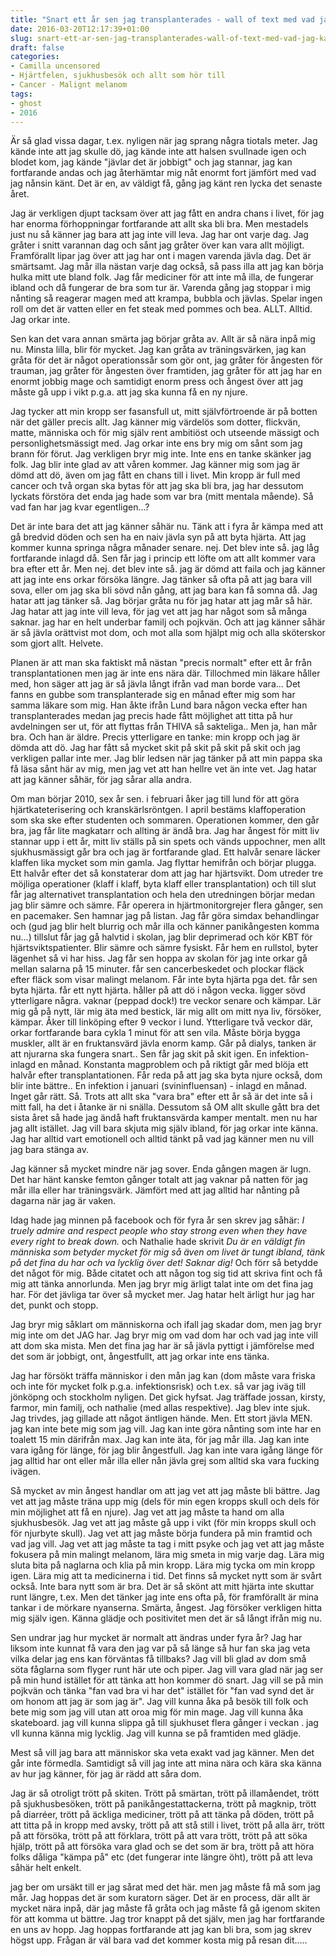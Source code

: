 ```yaml
---
title: "Snart ett år sen jag transplanterades - wall of text med vad jag känner."
date: 2016-03-20T12:17:39+01:00
slug: snart-ett-ar-sen-jag-transplanterades-wall-of-text-med-vad-jag-kanner
draft: false
categories:
- Camilla uncensored
- Hjärtfelen, sjukhusbesök och allt som hör till
- Cancer - Malignt melanom
tags:
- ghost
- 2016
---
```


Är så glad vissa dagar, t.ex. nyligen när jag sprang några tiotals meter. Jag kände inte att jag skulle dö, jag kände inte att halsen svullnade igen och blodet kom, jag kände "jävlar det är jobbigt" och jag stannar, jag kan fortfarande andas och jag återhämtar mig nåt enormt fort jämfört med vad jag nånsin känt. Det är en, av väldigt få, gång jag känt ren lycka det senaste året.

Jag är verkligen djupt tacksam över att jag fått en andra chans i livet, för jag har enorma förhoppningar fortfarande att allt ska bli bra. Men mestadels just nu så känner jag bara att jag inte vill leva. Jag har ont varje dag. Jag gråter i snitt varannan dag och sånt jag gråter över kan vara allt möjligt.
Framförallt lipar jag över att jag har ont i magen varenda jävla dag. Det är smärtsamt. Jag mår illa nästan varje dag också, så pass illa att jag kan börja hulka mitt ute bland folk. Jag får mediciner för att inte må illa, de fungerar ibland och då fungerar de bra som tur är.
Varenda gång jag stoppar i mig nånting så reagerar magen med att krampa, bubbla och jävlas. Spelar ingen roll om det är vatten eller en fet steak med pommes och bea. ALLT. Alltid. Jag orkar inte.

Sen kan det vara annan smärta jag börjar gråta av. Allt är så nära inpå mig nu. Minsta lilla, blir för mycket. Jag kan gråta av träningsvärken, jag kan gråta för det är något operationssår som gör ont, jag gråter för ångesten för trauman, jag gråter för ångesten över framtiden, jag gråter för att jag har en enormt jobbig mage och samtidigt enorm press och ångest över att jag måste gå upp i vikt p.g.a. att jag ska kunna få en ny njure.

Jag tycker att min kropp ser fasansfull ut, mitt självförtroende är på botten när det gäller precis allt. Jag känner mig värdelös som dotter, flickvän, matte, människa och för mig själv rent ambitiöst och utseende mässigt och personlighetsmässigt med. Jag orkar inte ens bry mig om sånt som jag brann för förut. Jag verkligen bryr mig inte. Inte ens en tanke skänker jag folk. Jag blir inte glad av att våren kommer. Jag känner mig som jag är dömd att dö, även om jag fått en chans till i livet. Min kropp är full med cancer och två organ ska bytas för att jag ska bli bra, jag har dessutom lyckats förstöra det enda jag hade som var bra (mitt mentala mående). Så vad fan har jag kvar egentligen...?

Det är inte bara det att jag känner såhär nu. Tänk att i fyra år kämpa med att gå bredvid döden och sen ha en naiv jävla syn på att byta hjärta. Att jag kommer kunna springa några månader senare. nej. Det blev inte så. jag låg fortfarande inlagd då. Sen får jag i princip ett löfte om att allt kommer vara bra efter ett år. Men nej. det blev inte så. jag är dömd att faila och jag känner att jag inte ens orkar försöka längre. Jag tänker så ofta på att jag bara vill sova, eller om jag ska bli sövd nån gång, att jag bara kan få somna då. Jag hatar att jag tänker så. Jag börjar gråta nu för jag hatar att jag mår så här. Jag hatar att jag inte vill leva, för jag vet att jag har något som så många saknar. jag har en helt underbar familj och pojkvän. Och att jag känner såhär är så jävla orättvist mot dom, och mot alla som hjälpt mig och alla sköterskor som gjort allt. Helvete.

Planen är att man ska faktiskt må nästan "precis normalt" efter ett år från transplantationen men jag är inte ens nära där. Tillochmed min läkare håller med, hon säger att jag är så jävla långt ifrån vad man borde vara...
Det fanns en gubbe som transplanterade sig en månad efter mig som har samma läkare som mig. Han åkte ifrån Lund bara någon vecka efter han transplanterades medan jag precis hade fått möjlighet att titta på hur avdelningen ser ut, för att flyttas från THIVA så sakteliga.. Men ja, han mår bra. Och han är äldre. Precis ytterligare en tanke: min kropp och jag är dömda att dö.
Jag har fått så mycket skit på skit på skit på skit och jag verkligen pallar inte mer. Jag blir ledsen när jag tänker på att min pappa ska få läsa sånt här av mig, men jag vet att han hellre vet än inte vet. Jag hatar att jag känner såhär, för jag sårar alla andra.

Om man börjar 2010, sex år sen.  i februari åker jag till lund för att göra hjärtkateterisering och kranskärlsröntgen. I april bestäms klaffoperation som ska ske efter studenten och sommaren. Operationen kommer, den går bra, jag får lite magkatarr och allting är ändå bra. Jag har ångest för mitt liv stannar upp i ett år, mitt liv ställs på sin spets och vänds uppochner, men allt sjukhusmässigt går bra och jag är fortfarande glad.
Ett halvår senare läcker klaffen lika mycket som min gamla. Jag flyttar hemifrån och börjar plugga. Ett halvår efter det så konstaterar dom att jag har hjärtsvikt.
Dom utreder tre möjliga operationer (klaff i klaff, byta klaff eller transplantation) och till slut får jag alternativet transplantation och hela den utredningen börjar medan jag blir sämre och sämre.
Får operera in hjärtmonitorgrejer flera gånger, sen en pacemaker. Sen hamnar jag på listan. Jag får göra simdax behandlingar och (gud jag blir helt blurrig och mår illa och känner panikångesten komma nu...)
tillslut får jag gå halvtid i skolan, jag blir deprimerad och kör KBT för hjärtsviktspatienter. Blir sämre och sämre fysiskt. Får hem en rullstol, byter lägenhet så vi har hiss. Jag får sen hoppa av skolan för jag inte orkar gå mellan salarna på 15 minuter. får sen cancerbeskedet och plockar fläck efter fläck som visar malingt melanom. Får inte byta hjärta pga det. får sen byta hjärta. får ett nytt hjärta. håller på att dö i någon vecka. ligger sövd ytterligare några. vaknar (peppad dock!) tre veckor senare och kämpar. Lär mig gå på nytt, lär mig äta med bestick, lär mig allt om mitt nya liv, försöker, kämpar.
Åker till linköping efter 9 veckor i lund. Ytterligare två veckor där, orkar fortfarande bara cykla 1 minut för att sen vila. Måste börja bygga muskler, allt är en fruktansvärd jävla enorm kamp. Går på dialys, tanken är att njurarna ska fungera snart..
Sen får jag skit på skit igen. En infektion- inlagd en månad. Konstanta magproblem och på riktigt går med blöja ett halvår efter transplantationen. Får reda på att jag ska byta njure också, dom blir inte bättre.. En infektion i januari (svininfluensan) - inlagd en månad. Inget går rätt. 
Så. Trots att allt ska "vara bra" efter ett år så är det inte så i mitt fall, ha det i åtanke är ni snälla. Dessutom så OM allt skulle gått bra det sista året så hade jag ändå haft fruktansvärda kamper mentalt. men nu har jag allt istället. Jag vill bara skjuta mig själv ibland, för jag orkar inte känna. Jag har alltid vart emotionell och alltid tänkt på vad jag känner men nu vill jag bara stänga av. 

Jag känner så mycket mindre när jag sover. Enda gången magen är lugn. Det har hänt kanske femton gånger totalt att jag vaknar på natten för jag mår illa eller har träningsvärk. Jämfört med att jag alltid har nånting på dagarna när jag är vaken. 

Idag hade jag minnen på facebook och för fyra år sen skrev jag såhär: *I truely admire and respect people who stay strong even when they have every right to break down.* och Nathalie hade skrivit *Du är en väldigt fin människa som betyder mycket för mig så även om livet är tungt ibland, tänk på det fina du har och va lycklig över det! Saknar dig!*
Och förr så betydde det något för mig. Både citatet och att någon tog sig tid att skriva fint och få mig att tänka annorlunda. Men jag bryr mig ärligt talat inte om det fina jag har. För det jävliga tar över så mycket mer. Jag hatar helt ärligt hur jag har det, punkt och stopp.

Jag bryr mig såklart om människorna och ifall jag skadar dom, men jag bryr mig inte om det JAG har. Jag bryr mig om vad dom har och vad jag inte vill att dom ska mista. Men det fina jag har är så jävla pyttigt i jämförelse med det som är jobbigt, ont, ångestfullt, att jag orkar inte ens tänka.

Jag har försökt träffa människor i den mån jag kan (dom måste vara friska och inte för mycket folk p.g.a. infektionsrisk) och t.ex. så var jag iväg till jönköpng och stockholm nyligen. Det gick hyfsat. Jag träffade jossan, kirsty, farmor, min familj, och nathalie (med allas respektive). Jag blev inte sjuk. Jag trivdes, jag gillade att något äntligen hände. Men. Ett stort jävla MEN. jag kan inte bete mig som jag vill. Jag kan inte göra nånting som inte har en toalett 15 min därifrån max. Jag kan inte äta, för jag mår illa. Jag kan inte vara igång för länge, för jag blir ångestfull. Jag kan inte vara igång länge för jag alltid har ont eller mår illa eller nån jävla grej som alltid ska vara fucking ivägen.

Så mycket av min ångest handlar om att jag vet att jag måste bli bättre. Jag vet att jag måste träna upp mig (dels för min egen kropps skull och dels för min möjlighet att få en njure). Jag vet att jag måste ta hand om alla sjukhusbesök. Jag vet att jag måste gå upp i vikt (för min kropps skull och för njurbyte skull). Jag vet att jag måste börja fundera på min framtid och vad jag vill. Jag vet att jag måste ta tag i mitt psyke och jag vet att jag måste fokusera på min malingt melanom, lära mig smeta in mig varje dag. Lära mig sluta bita på naglarna och klia på min kropp. Lära mig tycka om min kropp igen. Lära mig att ta medicinerna i tid. Det finns så mycket nytt som är svårt också. Inte bara nytt som är bra. Det är så skönt att mitt hjärta inte skuttar runt längre, t.ex. Men det tänker jag inte ens ofta på, för framförallt är mina tankar i de mörkare nyanserna. Smärta, ångest. Jag försöker verkligen hitta mig själv igen. Känna glädje och positivitet men det är så långt ifrån mig nu.

Sen undrar jag hur mycket är normalt att ändras under fyra år? Jag har liksom inte kunnat få vara den jag var på så länge så hur fan ska jag veta vilka delar jag ens kan förväntas få tillbaks? Jag vill bli glad av dom små söta fåglarna som flyger runt här ute och piper. Jag vill vara glad när jag ser på min hund istället för att tänka att hon kommer dö snart. Jag vill se på min pojkvän och tänka "fan vad bra vi har det" istället för "fan vad synd det är om honom att jag är som jag är". Jag vill kunna åka på besök till folk och bete mig som jag vill utan att oroa mig för min mage. Jag vill kunna åka skateboard. jag vill kunna slippa gå till sjukhuset flera gånger i veckan . jag vll kunna känna mig lycklig. Jag vill kunna se på framtiden med glädje.

Mest så vill jag bara att människor ska veta exakt vad jag känner. Men det går inte förmedla. Samtidigt så vill jag inte att mina nära och kära ska känna av hur jag känner, för jag är rädd att såra dom. 

Jag är så otroligt trött på skiten. Trött på smärtan, trött på illamåendet, trött på sjukhusbesöken, trött på panikångestattackerna, trött på magknip, trött på diarréer, trött på äckliga mediciner, trött på att tänka på döden, trött på att titta på in kropp med avsky, trött på att stå still i livet, trött på alla ärr, trött på att försöka, trött på att förklara, trött på att vara trött, trött på att söka hjälp, trött på att försöka vara glad och se det som är bra, trött på att höra folks dåliga "kämpa på" etc (det fungerar inte längre öht), trött på att leva såhär helt enkelt.

jag ber om ursäkt till er jag sårat med det här. men jag måste få må som jag mår. Jag hoppas det är som kuratorn säger. Det är en process, där allt är mycket nära inpå, där jag måste få gråta och jag måste få gå igenom skiten för att komma ut bättre. Jag tror knappt på det själv, men jag har fortfarande en uns av hopp. Jag hoppas fortfarande att jag kan bli bra, som jag skrev högst upp. Frågan är väl bara vad det kommer kosta mig på resan dit.....

